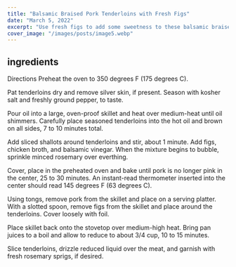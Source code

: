 ```yaml
---
title: "Balsamic Braised Pork Tenderloins with Fresh Figs"
date: "March 5, 2022"
excerpt: "Use fresh figs to add some sweetness to these balsamic braised pork tenderloins. Bonus: There is no added sugar."
cover_image: "/images/posts/image5.webp"
---
```


## ingredients

Directions
Preheat the oven to 350 degrees F (175 degrees C).

Pat tenderloins dry and remove silver skin, if present. Season with kosher salt and freshly ground pepper, to taste.

Pour oil into a large, oven-proof skillet and heat over medium-heat until oil shimmers. Carefully place seasoned tenderloins into the hot oil and brown on all sides, 7 to 10 minutes total.

Add sliced shallots around tenderloins and stir, about 1 minute. Add figs, chicken broth, and balsamic vinegar. When the mixture begins to bubble, sprinkle minced rosemary over everthing.

Cover, place in the preheated oven and bake until pork is no longer pink in the center, 25 to 30 minutes. An instant-read thermometer inserted into the center should read 145 degrees F (63 degrees C).

Using tongs, remove pork from the skillet and place on a serving platter. With a slotted spoon, remove figs from the skillet and place around the tenderloins. Cover loosely with foil.

Place skillet back onto the stovetop over medium-high heat. Bring pan juices to a boil and allow to reduce to about 3/4 cup, 10 to 15 minutes.

Slice tenderloins, drizzle reduced liquid over the meat, and garnish with fresh rosemary sprigs, if desired.
